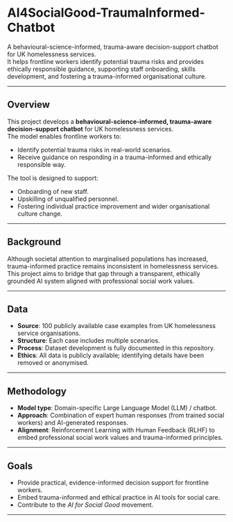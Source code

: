 # AI4SocialGood-TraumaInformed-Chatbot

A behavioural-science-informed, trauma-aware decision-support chatbot for UK homelessness services.  
It helps frontline workers identify potential trauma risks and provides ethically responsible guidance, supporting staff onboarding, skills development, and fostering a trauma-informed organisational culture.

---

## Overview

This project develops a **behavioural-science-informed, trauma-aware decision-support chatbot** for UK homelessness services.  
The model enables frontline workers to:

- Identify potential trauma risks in real-world scenarios.
- Receive guidance on responding in a trauma-informed and ethically responsible way.

The tool is designed to support:

- Onboarding of new staff.
- Upskilling of unqualified personnel.
- Fostering individual practice improvement and wider organisational culture change.

---

## Background

Although societal attention to marginalised populations has increased, trauma-informed practice remains inconsistent in homelessness services.  
This project aims to bridge that gap through a transparent, ethically grounded AI system aligned with professional social work values.

---

## Data

- **Source**: 100 publicly available case examples from UK homelessness service organisations.  
- **Structure**: Each case includes multiple scenarios.  
- **Process**: Dataset development is fully documented in this repository.  
- **Ethics**: All data is publicly available; identifying details have been removed or anonymised.  

---

## Methodology

- **Model type**: Domain-specific Large Language Model (LLM) / chatbot.  
- **Approach**: Combination of expert human responses (from trained social workers) and AI-generated responses.  
- **Alignment**: Reinforcement Learning with Human Feedback (RLHF) to embed professional social work values and trauma-informed principles.  

---

## Goals

- Provide practical, evidence-informed decision support for frontline workers.  
- Embed trauma-informed and ethical practice in AI tools for social care.  
- Contribute to the *AI for Social Good* movement.  

---
